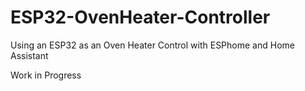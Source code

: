 # ESP32-OvenHeater-Controller
Using an ESP32 as an Oven Heater Control with ESPhome and Home Assistant

Work in Progress
